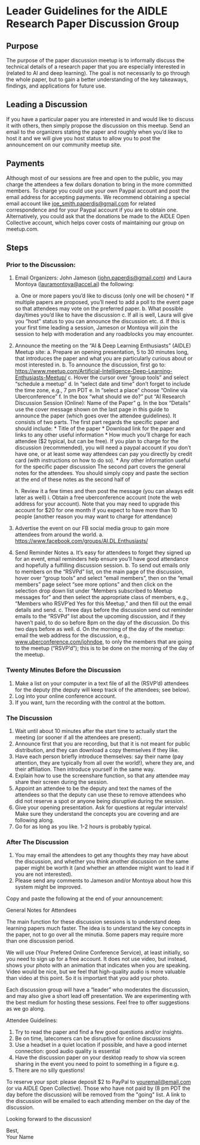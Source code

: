 # Leader Guidelines for the AIDLE Research Paper Discussion Group

## Purpose

The purpose of the paper discussion meetup is to informally discuss the technical details of a research paper that you are especially interested in (related to AI and deep learning).  The goal is not necessarily to go through the whole paper, but to gain a better understanding of the key takeaways, findings, and applications for future use. 

## Leading a Discussion

If you have a particular paper you are interested in and would like to discuss it with others, then simply propose the discussion on this meetup. Send an email to the organizers stating the paper and roughly when you’d like to host it and we will give you host status to allow you to post the announcement on our community meetup site.

## Payments

Although most of our sessions are free and open to the public, you may charge the attendees a few dollars donation to bring in the more committed members.  To charge you could use your own Paypal account and post the email address for accepting payments. We recommend obtaining a special email account like joe_smith.paperdis@gmail.com for related correspondence and for your Paypal  account if you are to obtain one.
Alternatively, you could ask that the donations be made to the AIDLE Open Collective account, which helps cover costs of maintaining our group on meetup.com.

## Steps

### Prior to the Discussion:

 1. Email Organizers: John Jameson (john.paperdis@gmail.com) and Laura Montoya (lauramontoya@accel.ai) the following:

    a. One or more papers you’d like to discuss (only one will be chosen)
        * If multiple papers are proposed, you’ll need to add a poll to the event page so that attendees may vote on the preferred paper.
    b. What possible day/times you’d like to have the discussion
    c. If all is well, Laura will give you “host” status to you can announce the discussion etc.
    d. If this is your first time leading a session, Jameson or Montoya will join the session to help with moderation and any roadblocks you may encounter.
2. Announce the meeting on the “AI & Deep Learning Enthusiasts” (AIDLE) Meetup site:
    a. Prepare an opening presentation, 5 to 30 minutes long, that introduces the paper and what you are particularly curious about or most interested in.
    b. To announce the discussion, first go to: https://www.meetup.com/Artificial-Intelligence-Deep-Learning-Enthusiasts-Meetup/
    c. Hover the cursor over “group tools” and select “schedule a meetup”
    d. In “select date and time” don’t forget to include the time zone, e.g., 7 pm PDT
    e. In “select a place” choose “Online via Uberconference”
    f. In the box “what should we do?” put “AI Research Discussion Session (Online): Name of the Paper”
    g. In the box “Details” use the cover message shown on the last page in this guide to announce the paper (which goes over the attendee guidelines). It consists of two parts. The first part regards the specific paper and should include:
        * Title of the paper 
        * Download link for the paper and links to any other useful information
        * How much you’ll charge for each attendee  ($2 typical, but can be free). If you plan to charge for the discussion (recommended), you will need a paypal account if you don’t have one, or at least some way attendees can pay you directly by credit card (with instructions on how to do so).
        * Any other information useful for the specific paper discussion
    The second part covers the general notes for the attendees. You should simply copy and paste the section at the end of these notes as the second half of 

    h. Review it a few times and then post the message (you can always edit later as well)
    i. Obtain a free uberconference account (note the web address for your account). Note that you may need to upgrade this account for $20 for one month if you expect to have more than 10 people (another reason you may want to charge for attendance)
3. Advertise the event on our FB social media group to gain more attendees from around the world.
    a. https://www.facebook.com/groups/AI.DL.Enthusiasts/
4. Send Reminder Notes
    a. It’s easy for attendees to forget they signed up for an event, email reminders help ensure you’ll have good attendance and hopefully a fulfilling discussion session.
    b. To send out emails only to members on the “RSVPd” list, on the main page of the discussion, hover over “group tools” and select “email members”, then on the “email members” page select “see more options” and then click on the selection drop down list under “Members subscribed to Meetup messages for” and then select the appropriate class of members, e.g., “Members who RSVP’ed Yes for this Meetup,” and then fill out the email details and send.
    c. Three days before the discussion send out reminder emails to the “RSVPd” list about the upcoming discussion, and if they haven’t paid, to do so before 8pm on the day of the discussion. Do this two days before as well.
    d. On the morning of the day of the meetup: email the web address for the discussion, e.g., www.uberconference.com/johndoe, to only the members that are going to the meetup (“RSVP’d”); this is to be done on the morning of the day of the meetup. 

### Twenty Minutes Before the Discussion

1. Make a list on your computer in a text file of all the (RSVP’d) attendees for the deputy (the deputy will keep track of the attendees; see below).
2. Log into your online conference account.
3. If you want, turn the recording with the control at the bottom.

### The Discussion

1. Wait until about 10 minutes after the start time to actually start the meeting (or sooner if all the attendees are present).
2. Announce first that you are recording, but that it is not meant for public distribution, and they can download a copy themselves if they like.
3. Have each person briefly introduce themselves: say their name (pay attention, they are typically from all over the world!), where they are, and their affiliation. Then introduce yourself in the same way.
4. Explain how to use the screenshare function, so that any attendee may share their screen during the session.
5. Appoint an attendee to be the deputy and text the names of the attendees so that the deputy can use these to remove attendees who did not reserve a spot or anyone being disruptive during the session. 
6. Give your opening  presentation. Ask for questions at regular intervals! Make sure they understand the concepts you are covering and are following along.
7. Go for as long as you like. 1-2 hours is probably typical.

### After The Discussion

1. You may email the attendees to get any thoughts they may have about the discussion, and whether you think  another discussion on the same paper might be worth it (and whether an attendee might want to lead it if you are not interested). 
2. Please send any comments to Jameson and/or Montoya about how this system might be improved.

Copy and paste the following at the end of your announcement:

General Notes for Attendees

The main function for these discussion sessions is to understand deep learning papers much faster. The idea is to understand the key concepts in the paper, not to go over all the minutia. Some papers may require more than one discussion period. 

We will use (Your Prefered Online Conference Service), at least initially, so you need to sign up for a free account. It does not use video, but instead, shows your photo with an animation that indicates when you are speaking. Video would be nice, but we feel that high-quality audio is more valuable than video at this point. So it is important that you add your photo.

Each discussion group will have a “leader” who moderates the discussion, and may also give a short lead off presentation. We are experimenting with the best medium for hosting these sessions. Feel free to offer suggestions as we go along.

Attendee Guidelines: 

1. Try to read the paper and find a few good questions and/or insights.
2. Be on time, latecomers can be disruptive for online discussions
3. Use a headset in a quiet location if possible, and have a good internet connection: good audio quality is essential
4. Have the discussion paper on your desktop ready to show via screen sharing in the event you need to point to something in a figure e.g.
5. There are no silly questions!

To reserve your spot: please deposit $2 to PayPal to youremail@email.com (or via AIDLE Open Collective). Those who have not paid by (8 pm PDT the day before the discussion) will be removed from the "going" list.  A link to the discussion will be emailed to each attending member on the day of the discussion.

Looking forward to the discussion! 

Best,  
Your Name
